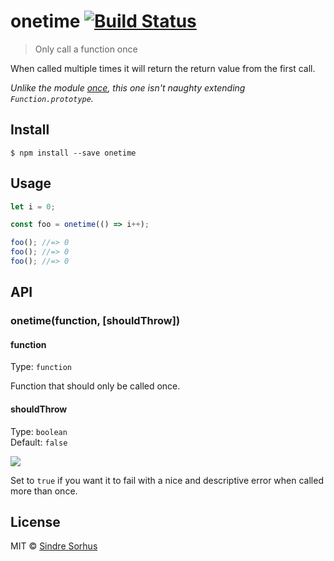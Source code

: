 # onetime [![Build Status](https://travis-ci.org/sindresorhus/onetime.svg?branch=master)](https://travis-ci.org/sindresorhus/onetime)

> Only call a function once

When called multiple times it will return the return value from the first call.

*Unlike the module [once](https://github.com/isaacs/once), this one isn't naughty extending `Function.prototype`.*


## Install

```
$ npm install --save onetime
```


## Usage

```js
let i = 0;

const foo = onetime(() => i++);

foo(); //=> 0
foo(); //=> 0
foo(); //=> 0
```


## API

### onetime(function, [shouldThrow])

#### function

Type: `function`

Function that should only be called once.

#### shouldThrow

Type: `boolean`  
Default: `false`

![](screenshot-shouldthrow.png)

Set to `true` if you want it to fail with a nice and descriptive error when called more than once.


## License

MIT © [Sindre Sorhus](//sindresorhus.com)

